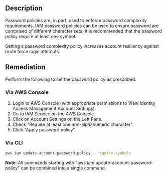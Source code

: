 ## Description

Password policies are, in part, used to enforce password complexity requirements. IAM password policies can be used to ensure password are comprised of different character sets. It is recommended that the password policy require at least one symbol.

Setting a password complexity policy increases account resiliency against brute force login attempts.

## Remediation

Perform the following to set the password policy as prescribed:

### Via AWS Console

1. Login to AWS Console (with appropriate permissions to View Identity Access Management Account Settings).
2. Go to IAM Service on the AWS Console.
3. Click on Account Settings on the Left Pane.
4. Check "Require at least one non-alphanumeric character".
5. Click "Apply password policy".

### Via CLI

```bash
aws iam update-account-password-policy --require-symbols
```

**Note**: All commands starting with "aws iam update-account-password-policy" can be combined into a single command.
